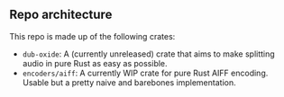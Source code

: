 ## Repo architecture
This repo is made up of the following crates:
- `dub-oxide`: A (currently unreleased) crate that aims to make splitting audio in pure Rust as easy as possible.
- `encoders/aiff`: A currently WIP crate for pure Rust AIFF encoding. Usable but a pretty naive and barebones implementation.
